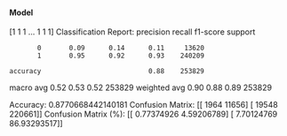 #### Model
[1 1 1 ... 1 1 1]
Classification Report:
              precision    recall  f1-score   support

           0       0.09      0.14      0.11     13620
           1       0.95      0.92      0.93    240209

    accuracy                           0.88    253829
   macro avg       0.52      0.53      0.52    253829
weighted avg       0.90      0.88      0.89    253829

Accuracy: 0.8770668442140181
Confusion Matrix:
[[  1964  11656]
 [ 19548 220661]]
Confusion Matrix (%):
[[ 0.77374926  4.59206789]
 [ 7.70124769 86.93293517]]
